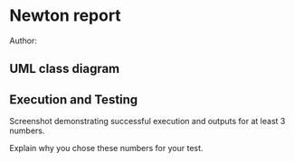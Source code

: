 # Newton report
Author: 

## UML class diagram



## Execution and Testing
Screenshot demonstrating successful execution and outputs for at least 3 numbers. 

Explain why you chose these numbers for your test.

